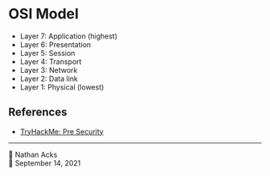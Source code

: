 # OSI Model

* Layer 7: Application (highest)
* Layer 6: Presentation
* Layer 5: Session
* Layer 4: Transport
* Layer 3: Network
* Layer 2: Data link
* Layer 1: Physical (lowest)

## References

* [TryHackMe: Pre Security](tryhackme-pre-security.md)

- - - -

<span aria-hidden="true">👤</span> Nathan Acks  
<span aria-hidden="true">📅</span> September 14, 2021
